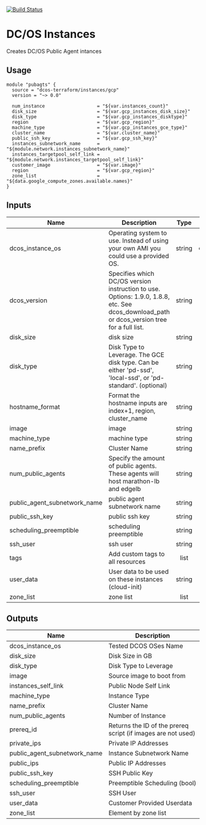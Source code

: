 [![Build Status](https://jenkins-terraform.mesosphere.com/service/dcos-terraform-jenkins/job/dcos-terraform/job/terraform-gcp-public-agents/job/master/badge/icon)](https://jenkins-terraform.mesosphere.com/service/dcos-terraform-jenkins/job/dcos-terraform/job/terraform-gcp-public-agents/job/master/)
# DC/OS Instances

Creates DC/OS Public Agent intances

## Usage

```hcl
module "pubagts" {
  source = "dcos-terraform/instances/gcp"
  version = "~> 0.0"

  num_instance                   = "${var.instances_count}"
  disk_size                      = "${var.gcp_instances_disk_size}"
  disk_type                      = "${var.gcp_instances_disktype}"
  region                         = "${var.gcp_region}"
  machine_type                   = "${var.gcp_instances_gce_type}"
  cluster_name                   = "${var.cluster_name}"
  public_ssh_key                 = "${var.gcp_ssh_key}"
  instances_subnetwork_name      = "${module.network.instances_subnetwork_name}"
  instances_targetpool_self_link = "${module.network.instances_targetpool_self_link}"
  customer_image                 = "${var.image}"
  region                         = "${var.gcp_region}"
  zone_list                      = "${data.google_compute_zones.available.names}"
}
```


## Inputs

| Name | Description | Type | Default | Required |
|------|-------------|:----:|:-----:|:-----:|
| dcos_instance_os | Operating system to use. Instead of using your own AMI you could use a provided OS. | string | `centos_7.4` | no |
| dcos_version | Specifies which DC/OS version instruction to use. Options: 1.9.0, 1.8.8, etc. See dcos_download_path or dcos_version tree for a full list. | string | - | yes |
| disk_size | disk size | string | - | yes |
| disk_type | Disk Type to Leverage. The GCE disk type. Can be either 'pd-ssd', 'local-ssd', or 'pd-standard'. (optional) | string | - | yes |
| hostname_format | Format the hostname inputs are index+1, region, cluster_name | string | `%[2]s-pubagts-%[1]d` | no |
| image | image | string | - | yes |
| machine_type | machine type | string | - | yes |
| name_prefix | Cluster Name | string | - | yes |
| num_public_agents | Specify the amount of public agents. These agents will host marathon-lb and edgelb | string | - | yes |
| public_agent_subnetwork_name | public agent subnetwork name | string | - | yes |
| public_ssh_key | public ssh key | string | - | yes |
| scheduling_preemptible | scheduling preemptible | string | `false` | no |
| ssh_user | ssh user | string | - | yes |
| tags | Add custom tags to all resources | list | `<list>` | no |
| user_data | User data to be used on these instances (cloud-init) | string | `` | no |
| zone_list | zone list | list | `<list>` | no |

## Outputs

| Name | Description |
|------|-------------|
| dcos_instance_os | Tested DCOS OSes Name |
| disk_size | Disk Size in GB |
| disk_type | Disk Type to Leverage |
| image | Source image to boot from |
| instances_self_link | Public Node Self Link |
| machine_type | Instance Type |
| name_prefix | Cluster Name |
| num_public_agents | Number of Instance |
| prereq_id | Returns the ID of the prereq script (if images are not used) |
| private_ips | Private IP Addresses |
| public_agent_subnetwork_name | Instance Subnetwork Name |
| public_ips | Public IP Addresses |
| public_ssh_key | SSH Public Key |
| scheduling_preemptible | Preemptible Scheduling (bool) |
| ssh_user | SSH User |
| user_data | Customer Provided Userdata |
| zone_list | Element by zone list |

